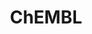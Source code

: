 ---
bigquery: https://console.cloud.google.com/bigquery?p=patents-public-data&d=ebi_chembl&page=dataset
citation: '"The ChEMBL database in 2017." Anna Gaulton, Anne Hersey, Michał Nowotka,
  A Patrícia Bento, Jon Chambers, David Mendez, Prudence Mutowo, Francis Atkinson,
  Louisa J Bellis, Elena Cibrián-Uhalte, Mark Davies, Nathan Dedman, Anneli Karlsson,
  María Paula Magariños, John P Overington, George Papadatos, Ines Smit, Andrew R
  Leach Nucleic acids Research (2017) 45 (Database Issue), D945-D954'
contributors: European Bioinformatics Institute
cost: None
description: ChEMBL Data is a manually curated database of small molecules used in
  drug discovery, including information about existing patented drugs.
documentation: 'schema: https://www.ebi.ac.uk/chembl/db_schema


  '
last_edit: Mon, 04 Apr 2022 19:07:30 GMT
location: https://console.cloud.google.com/marketplace/product/google_patents_public_datasets/chembl
maintained_by: EMBL-EBI, an outstation of European Molecular Biology Laboratory
related_publications: '

  ChEMBL: towards direct deposition of bioassay data.


  Mendez D, Gaulton A, Bento AP, Chambers J, De Veij M, Félix E, Magariños MP, Mosquera
  JF, Mutowo P, Nowotka M, Gordillo-Marañón M, Hunter F, Junco L, Mugumbate G, Rodriguez-Lopez
  M, Atkinson F, Bosc N, Radoux CJ, Segura-Cabrera A, Hersey A, Leach AR.


  — Nucleic Acids Res. 2019; 47(D1):D930-D940. doi: 10.1093/nar/gky1075

  '
schema_fields: '[''protclasssyn_id'', ''protein_class_synonym'', ''tid'', ''chebi_par_id'',
  ''l2'', ''warning_type'', ''usan_stem_id'', ''ref_id'', ''cl_lincs_id'', ''caloha_id'',
  ''site_name'', ''units'', ''indication_class'', ''withdrawn_class'', ''compound_name'',
  ''black_box_warning'', ''assay_desc'', ''co_stem_id'', ''annotation'', ''cell_ontology_id'',
  ''isoform'', ''bao_id'', ''num_ro5_violations'', ''l6'', ''ddd_units'', ''metabolite_record_id'',
  ''issue'', ''protein_class_desc'', ''type'', ''title'', ''upper_value'', ''submission_date'',
  ''irac_code'', ''mecref_id'', ''data_validity_comment'', ''l1'', ''domain_id'',
  ''country'', ''ridx'', ''who_extra'', ''ad_type'', ''mechanism_comment'', ''prodrug'',
  ''last_active'', ''mc_organism'', ''tax_id'', ''variant_id'', ''level5'', ''selectivity_comment'',
  ''actsm_id'', ''ddd_admr'', ''canonical_smiles'', ''assay_organism'', ''tbl'', ''confidence'',
  ''first_approval'', ''irac_class_id'', ''assay_tissue'', ''db_source'', ''ingredient'',
  ''domain_name'', ''text_value'', ''drug_product_flag'', ''num_alerts'', ''idx'',
  ''usan_year'', ''subgroup'', ''ref_type'', ''mc_target_type'', ''parameter_value'',
  ''direct_interaction'', ''assay_tax_id'', ''job_id'', ''patent_use_code'', ''mw_freebase'',
  ''sequence_md5sum'', ''withdrawn_year'', ''disease_efficacy'', ''acd_logd'', ''year'',
  ''level2'', ''published_type'', ''qed_weighted'', ''usan_substem'', ''cell_id'',
  ''patent_id'', ''prod_pat_id'', ''natural_product'', ''met_conversion'', ''standard_inchi_key'',
  ''biocomp_id'', ''mesh_id'', ''description'', ''previous_company'', ''withdrawn_reason'',
  ''drug_substance_flag'', ''target_mapping'', ''alert_name'', ''molecular_mechanism'',
  ''polymer_flag'', ''mol_atc_id'', ''normal_range_max'', ''entity_id'', ''parent_id'',
  ''res_stem_id'', ''relationship_desc'', ''standard_type'', ''parameter_type'', ''topical'',
  ''name'', ''cidx'', ''updated_by'', ''tissue_id'', ''standard_relation'', ''std_act_id'',
  ''curation_comment'', ''cell_source_tax_id'', ''ddd_id'', ''l3'', ''ap_id'', ''max_phase_for_ind'',
  ''cx_most_apka'', ''domain_description'', ''warning_year'', ''availability_type'',
  ''activity_id'', ''pathway_id'', ''hrac_class_id'', ''publication_number'', ''hba_lipinski'',
  ''status'', ''mc_tax_id'', ''confidence_score'', ''targrel_id'', ''cell_description'',
  ''organism'', ''priority'', ''research_stem'', ''mw_monoisotopic'', ''standard_text_value'',
  ''oc_id'', ''assay_cell_type'', ''mechanism_of_action'', ''journal'', ''target_desc'',
  ''updated_on'', ''drug_record_id'', ''dosage_form'', ''sitecomp_id'', ''homologue'',
  ''potential_duplicate'', ''cell_name'', ''acd_most_bpka'', ''pathway_key'', ''version'',
  ''level4_description'', ''start_position'', ''efo_term'', ''first_in_class'', ''cx_logp'',
  ''uo_units'', ''assay_param_id'', ''full_mwt'', ''relationship_type'', ''product_id'',
  ''target_type'', ''atc_code'', ''sequence'', ''sei'', ''stem'', ''l5'', ''tid_fixed'',
  ''aspect'', ''assay_source'', ''ref_url'', ''published_units'', ''aromatic_rings'',
  ''mc_target_accession'', ''applicant_full_name'', ''substrate_record_id'', ''level1_description'',
  ''activity_comment'', ''nda_type'', ''compd_id'', ''assay_id'', ''smarts'', ''who_name'',
  ''mesh_heading'', ''hba'', ''set_name'', ''dosed_ingredient'', ''trade_name'', ''enzyme_name'',
  ''path'', ''doc_type'', ''assay_subcellular_fraction'', ''assay_class_id'', ''warning_country'',
  ''mol_frac_id'', ''stem_class'', ''withdrawn_country'', ''ddd_value'', ''molregno'',
  ''warning_class'', ''src_compound_id'', ''molfile'', ''l7'', ''cx_logd'', ''bei'',
  ''value'', ''toid'', ''published_value'', ''assay_test_type'', ''prediction_method'',
  ''protein_class_id'', ''l8'', ''relation'', ''orig_description'', ''compound_key'',
  ''warning_id'', ''met_comment'', ''indref_id'', ''src_short_name'', ''cell_source_organism'',
  ''first_page'', ''frac_class_id'', ''mc_target_name'', ''pref_name'', ''assay_strain'',
  ''alert_set_id'', ''alert_id'', ''ass_cls_map_id'', ''chembl_id'', ''ro3_pass'',
  ''stat'', ''major_class'', ''as_id'', ''warnref_id'', ''helm_notation'', ''entity_type'',
  ''alogp'', ''chirality'', ''qudt_units'', ''standard_units'', ''src_assay_id'',
  ''l4'', ''assay_category'', ''strength'', ''level3_description'', ''volume'', ''related_tid'',
  ''curated_by'', ''component_synonym'', ''bao_format'', ''assay_type'', ''rgid'',
  ''molecular_species'', ''component_type'', ''oral'', ''go_id'', ''hbd_lipinski'',
  ''inorganic_flag'', ''action_type'', ''enzyme_tid'', ''component_id'', ''metref_id'',
  ''bao_endpoint'', ''uberon_id'', ''source'', ''parent_type'', ''standard_upper_value'',
  ''level2_description'', ''delist_flag'', ''doc_id'', ''level1'', ''targcomp_id'',
  ''accession'', ''full_molformula'', ''comp_class_id'', ''efo_id'', ''heavy_atoms'',
  ''patent_expire_date'', ''structure_type'', ''mutation'', ''db_version'', ''pubmed_id'',
  ''level4'', ''compsyn_id'', ''usan_stem'', ''result_flag'', ''log_id'', ''hbd'',
  ''level3'', ''mec_id'', ''met_id'', ''therapeutic_flag'', ''site_residues'', ''last_page'',
  ''pchembl_value'', ''smid'', ''synonyms'', ''predbind_id'', ''active_ingredient'',
  ''usan_stem_definition'', ''comments'', ''bto_id'', ''max_phase'', ''withdrawn_flag'',
  ''lle'', ''active_molregno'', ''src_description'', ''standard_value'', ''acd_logp'',
  ''route'', ''authors'', ''molsyn_id'', ''num_lipinski_ro5_violations'', ''site_id'',
  ''creation_date'', ''published_relation'', ''abstract'', ''drugind_id'', ''parent_molregno'',
  ''cellosaurus_id'', ''hrac_code'', ''doi'', ''rtb'', ''cpd_str_alert_id'', ''end_position'',
  ''le'', ''mol_irac_id'', ''syn_type'', ''parent_go_id'', ''normal_range_min'', ''species_group_flag'',
  ''src_id'', ''short_name'', ''formulation_id'', ''record_id'', ''relationship'',
  ''frac_code'', ''downgraded'', ''approval_date'', ''mol_hrac_id'', ''source_domain_id'',
  ''patent_no'', ''domain_type'', ''ddd_comment'', ''standard_inchi'', ''cell_source_tissue'',
  ''psa'', ''binding_site_comment'', ''activity_count'', ''standard_flag'', ''aidx'',
  ''clo_id'', ''comp_go_id'', ''cx_most_bpka'', ''class_type'', ''molecule_type'',
  ''innovator_company'', ''definition'', ''parenteral'', ''company'', ''warning_description'',
  ''label'', ''acd_most_apka'', ''class_level'']'
shortname: chembl
tags:
- biotechnology
- health
- chemical
- bioinformatics
- medical
terms_of_use: CC BY-SA 3.0
title: ChEMBL
uuid: e232a192-965c-4ec9-904c-155b6dfe56c5
---